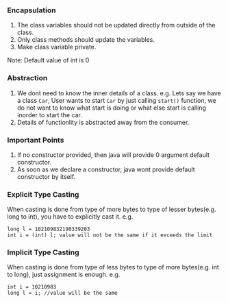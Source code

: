 ### Encapsulation

1. The class variables should not be updated directly from outside of the class.
2. Only class methods should update the variables.
3. Make class variable private.

Note: Default value of int is 0

### Abstraction

1. We dont need to know the inner details of a class.
e.g. Lets say we have a class `Car`, User wants to start `Car` by just calling `start()` function, we do not want to know what start is doing or what else start is calling inorder to start the car.
2. Details of functionlity is abstracted away from the consumer.

### Important Points

1. If no constructor provided, then java will provide 0 argument default constructor.
2. As soon as we declare a constructor, java wont provide default constructor by itself.

### Explicit Type Casting

When casting is done from type of more bytes to type of lesser bytes(e.g. long to int), you have to explicitly cast it. e.g.

`long l = 102109832190339203`<br>
`int i = (int) l; value will not be the same if it exceeds the limit`

### Implicit Type Casting

When casting is done from type of less bytes to type of more bytes(e.g. int to long), just assignment is enough. e.g.

`int i = 10210983`<br>
`long l = i; //value will be the same`